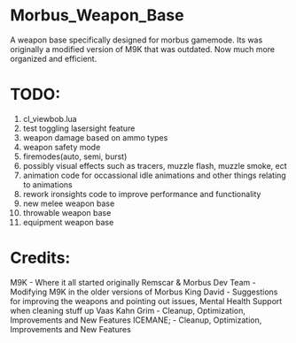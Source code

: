 # Morbus_Weapon_Base
A weapon base specifically designed for morbus gamemode. Its was originally a modified version of M9K that was outdated. Now much more organized and efficient.



# TODO:
1. cl_viewbob.lua
2. test toggling lasersight feature
3. weapon damage based on ammo types
4. weapon safety mode
5. firemodes(auto, semi, burst)
6. possibly visual effects such as tracers, muzzle flash, muzzle smoke, ect
7. animation code for occassional idle animations and other things relating to animations
8. rework ironsights code to improve performance and functionality
9. new melee weapon base
10. throwable weapon base
11. equipment weapon base


# Credits:
M9K - Where it all started originally
Remscar & Morbus Dev Team - Modifying M9K in the older versions of Morbus
King David - Suggestions for improving the weapons and pointing out issues, Mental Health Support when cleaning stuff up
Vaas Kahn Grim - Cleanup, Optimization, Improvements and New Features
ICEMANE; - Cleanup, Optimization, Improvements and New Features
 
